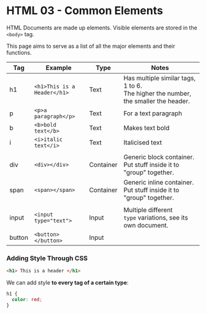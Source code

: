 # HTML 03 - Common Elements

HTML Documents are made up elements. Visible elements are stored in the `<body>` tag.

This page aims to serve as a list of all the major elements and their functions.

| Tag    | Example                     | Type      | Notes                                                                                 |
| ------ | --------------------------- | --------- | ------------------------------------------------------------------------------------- |
| h1     | `<h1>This is a Header</h1>` | Text      | Has multiple similar tags, 1 to 6.<br/>The higher the number, the smaller the header. |
| p      | `<p>a paragraph</p>`        | Text      | For a text paragraph                                                                  |
| b      | `<b>bold text</b>`          | Text      | Makes text bold                                                                       |
| i      | `<i>italic text</i>`        | Text      | Italicised text                                                                       |
|        |                             |           |                                                                                       |
| div    | `<div></div>`               | Container | Generic block container. Put stuff inside it to "group" together.                     |
| span   | `<span></span>`             | Container | Generic inline container. Put stuff inside it to "group" together.                    |
|        |                             |           |                                                                                       |
| input  | `<input type="text">`       | Input     | Multiple different `type` variations, see its own document.                           |
| button | `<button></button>`         | Input     |                                                                                       |

### Adding Style Through CSS

```html
<h1> This is a header </h1>
```

We can add style **to every tag of a certain type**:

```css
h1 {
  color: red;
}
```

